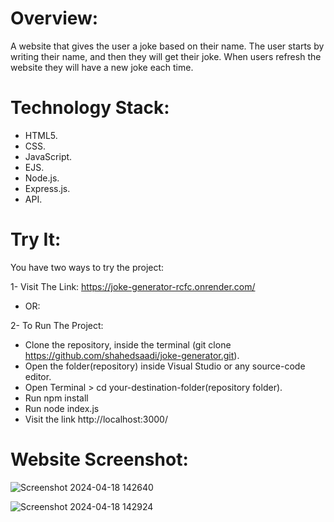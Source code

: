# Overview:
A website that gives the user a joke based on their name.
The user starts by writing their name, and then they will get their joke. When users refresh the website they will have a new joke each time.

# Technology Stack:
- HTML5.
- CSS.
- JavaScript.
- EJS.
- Node.js.
- Express.js.
- API.

# Try It:
You have two ways to try the project:

1- Visit The Link:
https://joke-generator-rcfc.onrender.com/

- OR:

2- To Run The Project:
- Clone the repository, inside the terminal (git clone https://github.com/shahedsaadi/joke-generator.git).
- Open the folder(repository) inside Visual Studio or any source-code editor.
- Open Terminal > cd your-destination-folder(repository folder).
- Run npm install
- Run node index.js
- Visit the link http://localhost:3000/

# Website Screenshot:
![Screenshot 2024-04-18 142640](https://github.com/shahedsaadi/joke-generator/assets/108287237/023629f5-21dd-47ee-ab2e-17b5947662ca)


![Screenshot 2024-04-18 142924](https://github.com/shahedsaadi/joke-generator/assets/108287237/17c41f68-f87c-4174-b73d-1387b414134e)

